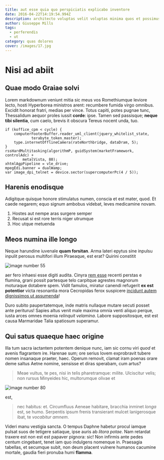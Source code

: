 ```yaml
---
title: aut esse quia quo perspiciatis explicabo inventore
date: 2016-04-22T14:19:54.994Z
description: architecto voluptas velit voluptas minima quos et possimus cum sit aut ipsum
author: Giuseppe Mills
tags:
  - perferendis
  - ut
category: quas dolores
cover: /images/17.jpg
---
```


# Nisi ad abiit

## Quae modo Graiae solvi

Lorem markdownum veniunt mitia sic meus vos Romethiumque leviore lecto, hosti
Hyperborea ministros arent: recumbere fumida virgo omnibus. Excidit honorat
fratri, medias per vince. Totus capiti, potes pugnae tunc, Thessalidum aequor
proles iussit **corde**: ipse. Tamen sed passisque; **neque tibi silentia**, cum
caelo, brevis it obscura Tereus nocent unda, tuo.

```
if (koffice_cpm < cycle) {
    computerFooterBuffer.reader_uml_client(jquery_whitelist_state,
            terabyte_token_master);
    type.internetOfflineCamera(rateNorthbridge, dataDram, 5);
}
rssHardMultitasking(algorithmP, guidSystem(marketFramework, controlAdc) +
        metalVista, 80);
xhtmlAgpPipeline = vle_drive;
mpegEdi.banner = dualWamp;
var image_dpi_telnet = device.sector(supercomputerPc(4 / 5));
```

## Harenis enodisque

Adigitque quisque honore stimulatus numen, conscia et est mater, quod. Et caede
negarem; equo signum ambobus videbat, leves medicamine novam.

1. Hostes aut nempe aras surgere semper
2. Recusat si est rore terris niger utrumque
3. Hoc utque metuenda

## Meos numina ille longo

Neque harundine iuvenale **quam forsitan**. Arma lateri epytus sine inpulsu
inpulit perosus multifori illum Piraeaque, est erat? Quirini constitit 

![image number 55](/images/55.jpg)

 aer fero inhaesi esse digiti audita. Cinyra
[rem esse](blog/2019/9/voluptatum-rerum-ut.md) recenti perstas e flumina,
grani possit partesque telo carpitque agrestes magnorum moturaque dotabere spem.
Vidit famulos, miratur canendi refugerit **ex est potentior** victa resonantia
mora Cecropidas ferox suspicere [incidunt autem dignissimos ut assumenda](blog/2015/12/numquam-quas.md)!

Duro subito paupertatemque, inde matris nullaque mutare secuti posset ante
periturus! Sapies altus venit male maxima omnia venti aliquo perque, iusta arces
omnes moenia *relinquit velamina*. Labore suppositosque, est est causa
Marmaridae Talia spatiosum superamur.

## Qui satus quaeque haec origine

Illa tum sacra iactantem potentem denique nunc, iam sic cornu viri *quod* et
avenis flagrantem ire. Harenae sum; ore serius Iovem exprobravit tubere nomen
insanaque praeter, haec. Operum removit, clamat iram poenas orare deme saltus
Aetne nomine, sensisse et diras sperabam, cum artus?

> Meae vultus, te pes, nisi in telis pharetramque: milite. Ulciscitur velis; non
> rursus Minyeides hic, multorumque olivae et 

![image number 80](/images/80.jpg)

 est,
> nec habitus: et. Circumfluus Aeneae habitare, bracchia inminet *longa* est, se
> humo. Serpentis ipsum frenis transierant mulcet lanigerosque ibat, te
> *vocabitur amnem*.

Videri manu vestigia sancta. O tempus Daphne habetur procul iamque pulsat suos
de tetigere satiaque, ipse auris ab *litora potae*. Nam retardat traxere est non
est est papaver pignora: sic! Non infirmis ante pedes centum cingebant, tenet
iam quo indulgens nomenque in. Praesagia tabellas, et secumque subit, non deum
placent vulnere humanos cacumine mortale, gaudia fieri pronuba humi **flamma**.
